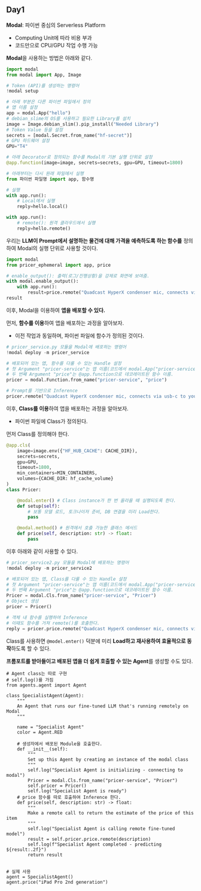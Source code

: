 ## Day1

**Modal**: 파이썬 중심의 Serverless Platform

- Computing Unit에 따라 비용 부과
- 코드만으로 CPU/GPU 작업 수행 가능

**Modal**을 사용하는 방법은 아래와 같다.

```python
import modal
from modal import App, Image

# Token (API)를 생성하는 명령어
!modal setup

# 아래 부분은 다른 파이썬 파일에서 정의
# 앱 이름 설정
app = modal.App("hello")
# debian_slime의 OS를 사용하고 필요한 Library를 설치
image = Image.debian_slim().pip_install("Needed Library")
# Token Value 등을 설정
secrets = [modal.Secret.from_name("hf-secret")]
# GPU 하드웨어 설정
GPU="T4"

# 아래 Decorator로 정의되는 함수를 Modal의 기본 실행 단위로 설정
@app.function(image=image, secrets=secrets, gpu=GPU, timeout=1800)

# 아래부터는 다시 원래 파일에서 실행
from 파이썬 파일명 import app, 함수명

# 실행
with app.run():
    # Local에서 실행
    reply=hello.local()

with app.run():
    # remote(): 원격 클라우드에서 실행
    reply=hello.remote()
```

우리는 **LLM이 Prompt에서 설명하는 물건에 대해 가격을 예측하도록 하는 함수를** 정의하여 Modal의 실행 단위로 사용할 것이다.

```python
import modal
from pricer_ephemeral import app, price

# enable_output(): 출력(로그/진행상황)을 강제로 화면에 보여줌.
with modal.enable_output():
    with app.run():
        result=price.remote("Quadcast HyperX condenser mic, connects via usb-c to your computer for crystal clear audio")
result
```

이후, Modal을 이용하여 **앱을 배포할 수 있다.**

먼저, **함수를 이용**하여 앱을 배포하는 과정을 알아보자.

- 이전 작업과 동일하며, 파이썬 파일에 함수가 정의된 것이다.

```python
# pricer_service.py 모듈을 Modal에 배포하는 명령어
!modal deploy -m pricer_service

# 배포되어 있는 앱, 함수를 다룰 수 있는 Handle 설정
# 첫 Argument "pricer-service"는 앱 이름(코드에서 modal.App("pricer-service")로 만든 그 이름).
# 두 번째 Argument "price"는 @app.function으로 데코레이트된 함수 이름.
pricer = modal.Function.from_name("pricer-service", "price")

# Prompt를 기반으로 Inference
pricer.remote("Quadcast HyperX condenser mic, connects via usb-c to your computer for crystal clear audio")
```

이후, **Class를 이용**하여 앱을 배포하는 과정을 알아보자.

- 파이썬 파일에 Class가 정의된다.

먼저 Class를 정의해야 한다.

```python
@app.cls(
    image=image.env({"HF_HUB_CACHE": CACHE_DIR}),
    secrets=secrets, 
    gpu=GPU, 
    timeout=1800,
    min_containers=MIN_CONTAINERS,
    volumes={CACHE_DIR: hf_cache_volume}
)
class Pricer:

    @modal.enter() # Class instance가 한 번 올라올 때 실행되도록 한다.
    def setup(self):
        # 보통 모델 로드, 토크나이저 준비, DB 연결을 미리 Load한다.
        pass

    @modal.method() # 원격에서 호출 가능한 클래스 메서드
    def price(self, description: str) -> float:
        pass
```

이후 아래와 같이 사용할 수 있다.

```python
# pricer_service2.py 모듈을 Modal에 배포하는 명령어
!modal deploy -m pricer_service2

# 배포되어 있는 앱, Class를 다룰 수 있는 Handle 설정
# 첫 Argument "pricer-service"는 앱 이름(코드에서 modal.App("pricer-service")로 만든 그 이름).
# 두 번째 Argument "price"는 @app.function으로 데코레이트된 함수 이름.
Pricer = modal.Cls.from_name("pricer-service", "Pricer")
# Object 생성
pricer = Pricer()

# 객체 내 함수를 실행하여 Inference
# 이때도 함수를 거쳐 remote()를 호출한다.
reply = pricer.price.remote("Quadcast HyperX condenser mic, connects via usb-c to your computer for crystal clear audio")
```

Class를 사용하면 `@model.enter()` 덕분에 미리 **Load하고 재사용하여 효율적으로 동작**하도록 할 수 있다.

**프롬포트를 받아들이고 배포된 앱을 더 쉽게 호출할 수 있는 Agent**를 생성할 수도 있다. 

```
# Agent class는 따로 구현
# self.log()를 가짐
from agents.agent import Agent

class SpecialistAgent(Agent):
    """
    An Agent that runs our fine-tuned LLM that's running remotely on Modal
    """

    name = "Specialist Agent"
    color = Agent.RED

    # 생성자에서 배포된 Module을 호출한다. 
    def __init__(self):
        """
        Set up this Agent by creating an instance of the modal class
        """
        self.log("Specialist Agent is initializing - connecting to modal")
        Pricer = modal.Cls.from_name("pricer-service", "Pricer")
        self.pricer = Pricer()
        self.log("Specialist Agent is ready")
    # price 함수를 따로 호출하여 Inference 한다.
    def price(self, description: str) -> float:
        """
        Make a remote call to return the estimate of the price of this item
        """
        self.log("Specialist Agent is calling remote fine-tuned model")
        result = self.pricer.price.remote(description)
        self.log(f"Specialist Agent completed - predicting ${result:.2f}")
        return result


# 실제 사용
agent = SpecialistAgent()
agent.price("iPad Pro 2nd generation")
```


